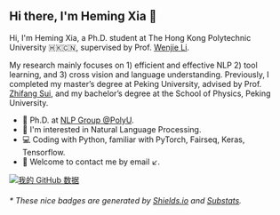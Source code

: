 ## Hi there, I'm Heming Xia 👋

Hi, I'm Heming Xia, a Ph.D. student at The Hong Kong Polytechnic University 🇭🇰🇨🇳, supervised by Prof. [Wenjie Li](https://www4.comp.polyu.edu.hk/~cswjli/).

My research mainly focuses on 1) efficient and effective NLP 2) tool learning, and 3) cross vision and language understanding. Previously, I completed my master’s degree at Peking University, advised by Prof. [Zhifang Sui](https://cs.pku.edu.cn/info/1226/2014.htm), and my bachelor’s degree at the School of Physics, Peking University.

- 🍻 Ph.D. at [NLP Group @PolyU](https://polyunlp.github.io/).
- 🔭 I'm interested in Natural Language Processing.
- 💻 Coding with Python, familiar with PyTorch, Fairseq, Keras, Tensorflow.
- 💬 Welcome to contact me by email ↙️.

[![我的 GitHub 数据](https://github-readme-stats.vercel.app/api?username=hemingkx)]()

<h6>* These nice badges are generated by <a href="https://shields.io/">Shields.io</a> and <a href="https://github.com/spencerwooo/Substats">Substats</a>.</h6>
